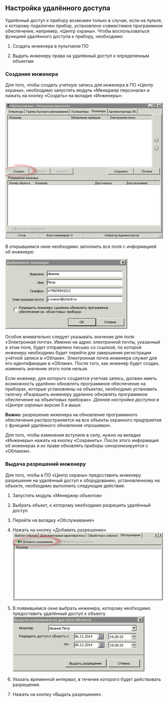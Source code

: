 ## Настройка удалённого доступа

Удалённый доступ к прибору возможен только в случае, если на пульте, к которому подключен прибор, установлено совместимое программное обеспечение, например, «Центр охраны». Чтобы воспользоваться функцией удалённого доступа к прибору, необходимо:

1. Создать инженера в пультовом ПО

2. Выдать инженеру права на удалённый доступ к определенным объектам

### Создание инженера

Для того, чтобы создать учетную запись для инженера в ПО «Центр охраны», необходимо запустить модуль «Менеджер персонала» и нажать на кнопку «Создать» на вкладке «Инженеры»:

![image](../img/sc-eng-list-1.png)

В открывшемся окне необходимо заполнить все поля с информацией об инженере:

![image](../img/sc-eng-list-2.png)

Особое внимательно следует указывать значение для поля «Электронная почта». Именно на адрес электронной почты, указанный в этом поле, будет отправлено письмо со ссылкой, по которой инженеру необходимо будет перейти для завершения регистрации учётной записи в «Облаке». Электронная почта инженера служит для его идентификации в «Облаке». После того, как инженер будет создан, изменить значение этого поля нельзя.

Если инженер, для которого создается учетная запись, должен иметь возможность удалённо обновлять программное обеспечение на приборах, которые установлены на объектах, необходимо установить галочку «Разрешить инженеру удаленно обновлять программное обеспечение на объектовых приборах». *Данная настройка доступна в «Центре охраны» версии 5 и выше.*

**Важно:** разрешение инженера на обновление программного обеспечения распространяется на все объекты охранного предприятия с функцией удалённого обновления «прошивки».

Для того, чтобы изменения вступили в силу, нужно на вкладке «Инженеры» нажать на кнопку «Сохранить». После этого информация об инженерах и их праве обновлять приборы синхронизируется с «Облаком».

### Выдача разрешений инженеру

Для того, чтобы в ПО «Центр охраны» предоставить инженеру разрешение на удалённый доступ к оборудованию, установленному на объекте, необходимо выполнить следующие действия:

1. Запустить модуль «Менеджер объектов»

2. Выбрать объект, к которому необходимо разрешить удалённый доступ

3. Перейти на вкладку «Обслуживание»

4. Нажать на кнопку «Добавить разрешение»
   ![image](../img/sc-eng-perm-1.png)

5. В появившемся окне выбрать инженера, которому необходимо предоставить удалённый доступ к объекту
   ![image](../img/sc-eng-perm-2.png)

6. Указать временной интервал, в течение которого будет действовать разрешение.

7. Нажать на кнопку «Выдать разрешение».